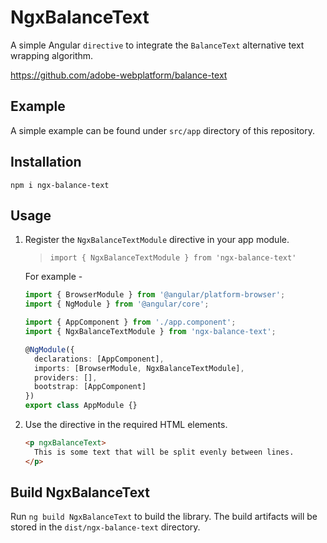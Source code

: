 # NgxBalanceText

A simple Angular `directive` to integrate the `BalanceText` alternative text wrapping algorithm.

https://github.com/adobe-webplatform/balance-text

## Example

A simple example can be found under `src/app` directory of this repository.

## Installation

`npm i ngx-balance-text`

## Usage

1. Register the `NgxBalanceTextModule` directive in your app module.
   > `import { NgxBalanceTextModule } from 'ngx-balance-text'`

    For example -

    ```typescript
    import { BrowserModule } from '@angular/platform-browser';
    import { NgModule } from '@angular/core';

    import { AppComponent } from './app.component';
    import { NgxBalanceTextModule } from 'ngx-balance-text';

    @NgModule({
      declarations: [AppComponent],
      imports: [BrowserModule, NgxBalanceTextModule],
      providers: [],
      bootstrap: [AppComponent]
    })
    export class AppModule {}
    ```

2. Use the directive in the required HTML elements.

    ```html
    <p ngxBalanceText>
      This is some text that will be split evenly between lines.
    </p>
    ```

## Build NgxBalanceText

Run `ng build NgxBalanceText` to build the library. The build artifacts will be stored in the
`dist/ngx-balance-text` directory.
